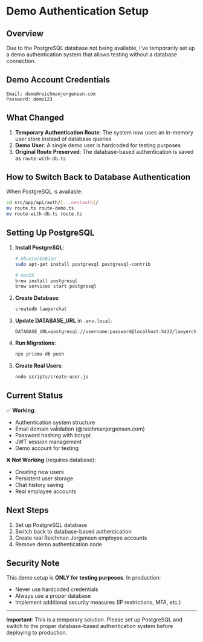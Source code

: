 # Demo Authentication Setup

## Overview

Due to the PostgreSQL database not being available, I've temporarily set up a demo authentication system that allows testing without a database connection.

## Demo Account Credentials

```
Email: demo@reichmanjorgensen.com
Password: demo123
```

## What Changed

1. **Temporary Authentication Route**: The system now uses an in-memory user store instead of database queries
2. **Demo User**: A single demo user is hardcoded for testing purposes
3. **Original Route Preserved**: The database-based authentication is saved as `route-with-db.ts`

## How to Switch Back to Database Authentication

When PostgreSQL is available:

```bash
cd src/app/api/auth/[...nextauth]/
mv route.ts route-demo.ts
mv route-with-db.ts route.ts
```

## Setting Up PostgreSQL

1. **Install PostgreSQL**:
   ```bash
   # Ubuntu/Debian
   sudo apt-get install postgresql postgresql-contrib
   
   # macOS
   brew install postgresql
   brew services start postgresql
   ```

2. **Create Database**:
   ```bash
   createdb lawyerchat
   ```

3. **Update DATABASE_URL** in `.env.local`:
   ```
   DATABASE_URL=postgresql://username:password@localhost:5432/lawyerchat
   ```

4. **Run Migrations**:
   ```bash
   npx prisma db push
   ```

5. **Create Real Users**:
   ```bash
   node scripts/create-user.js
   ```

## Current Status

✅ **Working**:
- Authentication system structure
- Email domain validation (@reichmanjorgensen.com)
- Password hashing with bcrypt
- JWT session management
- Demo account for testing

❌ **Not Working** (requires database):
- Creating new users
- Persistent user storage
- Chat history saving
- Real employee accounts

## Next Steps

1. Set up PostgreSQL database
2. Switch back to database-based authentication
3. Create real Reichman Jorgensen employee accounts
4. Remove demo authentication code

## Security Note

This demo setup is **ONLY for testing purposes**. In production:
- Never use hardcoded credentials
- Always use a proper database
- Implement additional security measures (IP restrictions, MFA, etc.)

---

**Important**: This is a temporary solution. Please set up PostgreSQL and switch to the proper database-based authentication system before deploying to production.